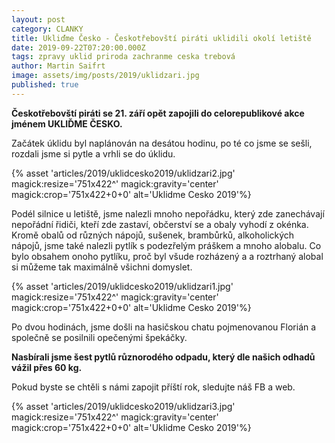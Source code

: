 ```yaml
---
layout: post
category: CLANKY
title: Ukliďme Česko - Českotřebovští piráti uklidili okolí letiště
date: 2019-09-22T07:20:00.000Z
tags: zpravy uklid priroda zachranme ceska trebová
author: Martin Saifrt
image: assets/img/posts/2019/uklidzari.jpg
published: true
---
```

**Českotřebovští piráti se  21. září opět zapojili do celorepublikové akce jménem UKLIĎME ČESKO.**
  
Začátek úklidu byl naplánován na desátou hodinu, po té co jsme se sešli, rozdali jsme si pytle a vrhli se do úklidu. 

{% asset 'articles/2019/uklidcesko2019/uklidzari2.jpg' magick:resize='751x422^' magick:gravity='center' magick:crop='751x422+0+0' alt='Uklidme Cesko 2019'%}

Podél silnice u letiště, jsme nalezli mnoho nepořádku, který zde zanechávají nepořádní řidiči, kteří zde zastaví, občerství se a obaly vyhodí z okénka. Kromě obalů od různých nápojů, sušenek, brambůrků, alkoholických nápojů, jsme také nalezli pytlík s podezřelým práškem a mnoho alobalu. Co bylo obsahem onoho pytlíku, proč byl všude rozházený a a roztrhaný alobal si můžeme tak maximálně všichni domyslet. 

{% asset 'articles/2019/uklidcesko2019/uklidzari1.jpg' magick:resize='751x422^' magick:gravity='center' magick:crop='751x422+0+0' alt='Uklidme Cesko 2019'%}

Po dvou hodinách, jsme došli na hasičskou chatu pojmenovanou Florián a společně se posilnili opečenými špekáčky.


**Nasbírali jsme šest pytlů různorodého odpadu, který dle našich odhadů vážil přes 60 kg.**

Pokud byste se chtěli s námi zapojit příští rok, sledujte náš FB a web.

{% asset 'articles/2019/uklidcesko2019/uklidzari3.jpg' magick:resize='751x422^' magick:gravity='center' magick:crop='751x422+0+0' alt='Uklidme Cesko 2019'%}
 

